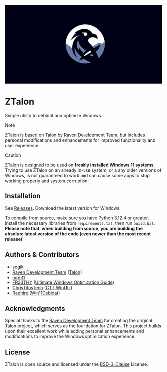 <div align="center">
  <img width="700" src="src/images/ztalon-github.png" alt="ZTalon logo">

  </div>

# ZTalon

Simple utility to debloat and optimize Windows.

> [!NOTE]
> ZTalon is based on [Talon](https://github.com/ravendevteam/talon) by Raven Development Team, but includes personal modifications and enhancements for improved functionality and user experience.

> [!CAUTION]
> ZTalon is designed to be used on **freshly installed Windows 11 systems**. Trying to use ZTalon on an already in-use system, or a any older versions of Windows, is not guaranteed to work and can cause some apps to stop working properly and system corruption!

## Installation

See [Releases](https://github.com/sogik/ZTalon/releases). Download the latest version for Windows.

To compile from source, make sure you have Python 3.12.4 or greater, install the necessary libraries from `requirements.txt`, then run `build.bat`. **Please note that, when building from source, you are building the absolute latest version of the code (even newer than the most recent release)**!

## Authors & Contributors

- [sogik](https://github.com/sogik)
- [Raven Development Team](https://ravendevteam.org/) ([Talon](https://github.com/ravendevteam/talon))
- [mre31](https://github.com/mre31)
- [FR33THY](https://www.youtube.com/@FR33THY) ([Ultimate Windows Optimization Guide](https://github.com/FR33THYFR33THY/Ultimate-Windows-Optimization-Guide))
- [ChrisTitusTech](https://github.com/christitustech) ([CTT WinUtil](https://github.com/christitustech/winutil))
- [Raphire](https://github.com/Raphire) ([Win11Debloat](https://github.com/Raphire/Win11Debloat))

## Acknowledgments

Special thanks to the [Raven Development Team](https://ravendevteam.org/) for creating the original Talon project, which serves as the foundation for ZTalon. This project builds upon their excellent work while adding personal enhancements and modifications to improve the Windows optimization experience.

## License

ZTalon is open source and licensed under the [BSD-3-Clause](/LICENSE) License.
